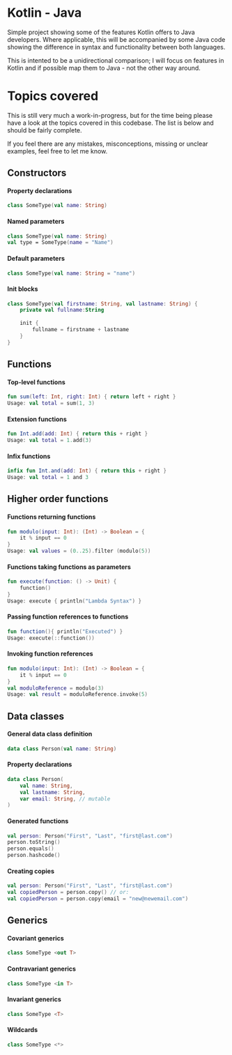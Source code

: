 # Kotlin - Java

Simple project showing some of the features Kotlin offers to Java developers. Where applicable, this will be accompanied by some Java code showing the difference in syntax and functionality between both languages.

This is intented to be a unidirectional comparison; I will focus on features in Kotlin and if possible map them to Java - not the other way around.

# Topics covered

This is still very much a work-in-progress, but for the time being please have a look at the topics covered in this codebase. The list is below and should be fairly complete.

If you feel there are any mistakes, misconceptions, missing or unclear examples, feel free to let me know.

## Constructors

#### Property declarations 
```kotlin
class SomeType(val name: String)
```

#### Named parameters 
```kotlin
class SomeType(val name: String)
val type = SomeType(name = "Name")
```

#### Default parameters 
```kotlin
class SomeType(val name: String = "name")
```

#### Init blocks 
```kotlin
class SomeType(val firstname: String, val lastname: String) {
    private val fullname:String
    
    init { 
        fullname = firstname + lastname 
    }
}
```

## Functions

#### Top-level functions 
```kotlin
fun sum(left: Int, right: Int) { return left + right } 
Usage: val total = sum(1, 3) 
```

#### Extension functions 
```kotlin
fun Int.add(add: Int) { return this + right } 
Usage: val total = 1.add(3) 
```

#### Infix functions 
```kotlin
infix fun Int.and(add: Int) { return this + right }
Usage: val total = 1 and 3 
```

## Higher order functions

#### Functions returning functions
```kotlin
fun modulo(input: Int): (Int) -> Boolean = {
    it % input == 0
}
Usage: val values = (0..25).filter (modulo(5))
```

#### Functions taking functions as parameters
```kotlin
fun execute(function: () -> Unit) {
    function()
}
Usage: execute { println("Lambda Syntax") }
```

#### Passing function references to functions
```kotlin
fun function(){ println("Executed") }
Usage: execute(::function())
```

#### Invoking function references
```kotlin
fun modulo(input: Int): (Int) -> Boolean = {
    it % input == 0
}
val moduloReference = modulo(3)
Usage: val result = moduloReference.invoke(5)
```

## Data classes

#### General data class definition
```kotlin
data class Person(val name: String)
``` 
#### Property declarations
```kotlin
data class Person(
    val name: String,
    val lastname: String,
    var email: String, // mutable
)
``` 

#### Generated functions
```kotlin
val person: Person("First", "Last", "first@last.com")
person.toString() 
person.equals() 
person.hashcode() 
```

#### Creating copies
```kotlin
val person: Person("First", "Last", "first@last.com")
val copiedPerson = person.copy() // or:
val copiedPerson = person.copy(email = "new@newemail.com")
```

## Generics
    
#### Covariant generics 
```kotlin
class SomeType <out T>
```
#### Contravariant generics
```kotlin
class SomeType <in T>
```
#### Invariant generics 
```kotlin
class SomeType <T>
```
#### Wildcards 
```kotlin
class SomeType <*>
```
